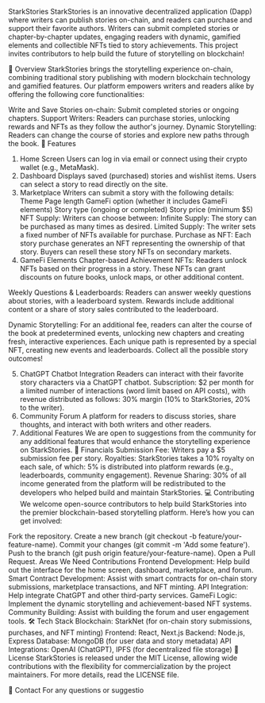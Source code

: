 
StarkStories
StarkStories is an innovative decentralized application (Dapp) where writers can publish stories on-chain, and readers can purchase and support their favorite authors. Writers can submit completed stories or chapter-by-chapter updates, engaging readers with dynamic, gamified elements and collectible NFTs tied to story achievements. This project invites contributors to help build the future of storytelling on blockchain!

📖 Overview
StarkStories brings the storytelling experience on-chain, combining traditional story publishing with modern blockchain technology and gamified features. Our platform empowers writers and readers alike by offering the following core functionalities:

Write and Save Stories on-chain: Submit completed stories or ongoing chapters.
Support Writers: Readers can purchase stories, unlocking rewards and NFTs as they follow the author's journey.
Dynamic Storytelling: Readers can change the course of stories and explore new paths through the book.
🚀 Features
1. Home Screen
Users can log in via email or connect using their crypto wallet (e.g., MetaMask).
2. Dashboard
Displays saved (purchased) stories and wishlist items.
Users can select a story to read directly on the site.
3. Marketplace
Writers can submit a story with the following details:
Theme
Page length
GameFi option (whether it includes GameFi elements)
Story type (ongoing or completed)
Story price (minimum $5)
NFT Supply: Writers can choose between:
Infinite Supply: The story can be purchased as many times as desired.
Limited Supply: The writer sets a fixed number of NFTs available for purchase.
Purchase as NFT: Each story purchase generates an NFT representing the ownership of that story. Buyers can resell these story NFTs on secondary markets.
4. GameFi Elements
Chapter-based Achievement NFTs: Readers unlock NFTs based on their progress in a story. These NFTs can grant discounts on future books, unlock maps, or other additional content.

Weekly Questions & Leaderboards: Readers can answer weekly questions about stories, with a leaderboard system. Rewards include additional content or a share of story sales contributed to the leaderboard.

Dynamic Storytelling: For an additional fee, readers can alter the course of the book at predetermined events, unlocking new chapters and creating fresh, interactive experiences. Each unique path is represented by a special NFT, creating new events and leaderboards. Collect all the possible story outcomes!

5. ChatGPT Chatbot Integration
Readers can interact with their favorite story characters via a ChatGPT chatbot.
Subscription: $2 per month for a limited number of interactions (word limit based on API costs), with revenue distributed as follows:
30% margin (10% to StarkStories, 20% to the writer).
6. Community Forum
A platform for readers to discuss stories, share thoughts, and interact with both writers and other readers.
7. Additional Features
We are open to suggestions from the community for any additional features that would enhance the storytelling experience on StarkStories.
💸 Financials
Submission Fee: Writers pay a $5 submission fee per story.
Royalties: StarkStories takes a 10% royalty on each sale, of which:
5% is distributed into platform rewards (e.g., leaderboards, community engagement).
Revenue Sharing: 30% of all income generated from the platform will be redistributed to the developers who helped build and maintain StarkStories.
💻 Contributing
We welcome open-source contributors to help build StarkStories into the premier blockchain-based storytelling platform. Here’s how you can get involved:

Fork the repository.
Create a new branch (git checkout -b feature/your-feature-name).
Commit your changes (git commit -m 'Add some feature').
Push to the branch (git push origin feature/your-feature-name).
Open a Pull Request.
Areas We Need Contributions
Frontend Development: Help build out the interface for the home screen, dashboard, marketplace, and forum.
Smart Contract Development: Assist with smart contracts for on-chain story submissions, marketplace transactions, and NFT minting.
API Integration: Help integrate ChatGPT and other third-party services.
GameFi Logic: Implement the dynamic storytelling and achievement-based NFT systems.
Community Building: Assist with building the forum and user engagement tools.
🛠 Tech Stack
Blockchain: StarkNet (for on-chain story submissions, purchases, and NFT minting)
Frontend: React, Next.js
Backend: Node.js, Express
Database: MongoDB (for user data and story metadata)
API Integrations: OpenAI (ChatGPT), IPFS (for decentralized file storage)
📄 License
StarkStories is released under the MIT License, allowing wide contributions with the flexibility for commercialization by the project maintainers. For more details, read the LICENSE file.

📧 Contact
For any questions or suggestio
